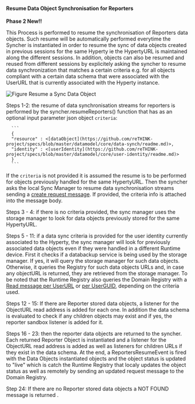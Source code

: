 #### Resume Data Object Synchronisation for Reporters

**Phase 2 New!!**

This Process is performed to resume the synchronisation of Reporters data objects. Such resume will be automatically performed everytime the Syncher is instantiated in order to resume the sync of data objects created in previous sessions for the same Hyperty ie the HypertyURL is maintained along the different sessions. In addition, objects can also be resumed and reused from different sessions by explicitely asking the syncher to resume data synchronization that matches a certain criteria e.g. for all objects compliant with a certain data schema that were associated with the UserURL that is currently associated with the Hyperty instance.

![Figure Resume a Sync Data Object](reporters-data-object-resume.png)

Steps 1-2: the resume of data synchronisation streams for reporters is performed by the syncher.resumeReporters() function that has as an optional input parameter  json object `criteria`:

      ```
      {
      "resource" : <[dataObject](https://github.com/reTHINK-project/specs/blob/master/datamodel/core/data-synch/readme.md)>,
      "identity" : <[userIdentity](https://github.com/reTHINK-project/specs/blob/master/datamodel/core/user-identity/readme.md)>
      }
      ```
If the `criteria` is not provided it is assumed the resume is to be performed for objects previously handled for the same HypertyURL.
Then the syncher asks the local Sync Manager to resume data synchronisation streams sending a  [create request message](https://github.com/reTHINK-project/specs/blob/master/messages/data-sync-messages.md#hyperty-reporter-data-object-resume). If provided, the criteria info is attached into the message body.

Steps 3 - 4: if there is no criteria provided, the sync manager uses the storage manager to look for data objects previously stored for the same HypertyURL.

Steps 5 - 11: if a data sync criteria is provided for the user identity currently associated to the Hyperty, the sync manager will look for previously associated data objects even if they were handled in a different Runtime device. First it checks if a databackup service is being used by the storage manager. If yes, it will query the storage manager for such data objects. Otherwise, it queries the Registry for such data objects URLs and, in case any objectURL is returned, they are retrieved from the storage manager. To be noted that the Runtime Registry also queries the Domain Registry with a [Read message per UserURL](https://github.com/reTHINK-project/specs/blob/master/messages/registration-messages.md#registry-data-object-search-per-user) or [per UserGUID](https://github.com/reTHINK-project/specs/blob/master/messages/registration-messages.md#registry-data-object-search-per-guid), depending on the criteria used.


Steps 12 - 15: If there are Reporter stored data objects, a listener for the ObjectURL read address is added for each one. In addition the data schema is evaluated to check if any children objects may exist and if yes, the reporter sandbox listener is added for it.

Steps 16 - 23: then the reporter data objects are returned to the syncher. Each returned Reporter Object is instantiated and a listener for the ObjectURL read address is added as well as listeners for children URLs if they exist in the data schema. At the end, a ReportersResumeEvent is fired with the Data Objects instantiated objects and the object status is updated to "live" which is catch the Runtime Registry that localy updates the object status as well as remotely by sending an updated request message to the Domain Registry.

Step 24: If there are no Reporter stored data objects a NOT FOUND message is returned .
